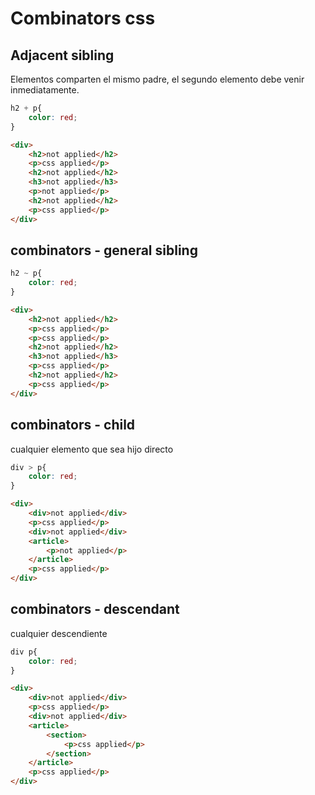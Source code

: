 # Combinators css

## Adjacent sibling
Elementos comparten el mismo padre, el segundo elemento debe venir inmediatamente. 
```css
h2 + p{
	color: red;
}
```

```html
<div>
	<h2>not applied</h2>
	<p>css applied</p>
	<h2>not applied</h2>
	<h3>not applied</h3>
	<p>not applied</p>
	<h2>not applied</h2>
	<p>css applied</p>
</div>
```
## combinators - general sibling

```css
h2 ~ p{
	color: red;
}
```

```html
<div>
	<h2>not applied</h2>
	<p>css applied</p>
	<p>css applied</p>
	<h2>not applied</h2>
	<h3>not applied</h3>
	<p>css applied</p>
	<h2>not applied</h2>
	<p>css applied</p>
</div>
```

## combinators - child

cualquier elemento que sea hijo directo 

```css
div > p{
	color: red;
}
```

```html
<div>
	<div>not applied</div>
	<p>css applied</p>
	<div>not applied</div>
	<article>
		<p>not applied</p>
	</article>
	<p>css applied</p>
</div>
```


## combinators - descendant

cualquier descendiente 

```css
div p{
	color: red;
}
```

```html
<div>
	<div>not applied</div>
	<p>css applied</p>
	<div>not applied</div>
	<article>
		<section>
			<p>css applied</p>
		</section>
	</article>
	<p>css applied</p>
</div>
```



